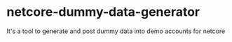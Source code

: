 # netcore-dummy-data-generator
It's a tool to generate and post dummy data into demo accounts for netcore
